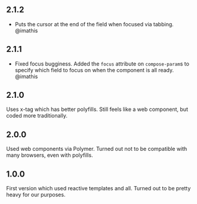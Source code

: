 ## 2.1.2

- Puts the cursor at the end of the field when focused via tabbing. @imathis

## 2.1.1

- Fixed focus bugginess. Added the `focus` attribute on `compose-param`s to specify which field to focus on when the component is all ready. @imathis

## 2.1.0

Uses x-tag which has better polyfills. Still feels like a web component, but coded more traditionally.

## 2.0.0

Used web components via Polymer. Turned out not to be compatible with many browsers, even with polyfills.

## 1.0.0

First version which used reactive templates and all. Turned out to be pretty heavy for our purposes.